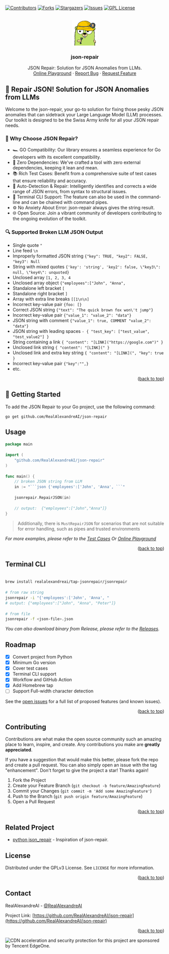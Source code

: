 <!-- Improved compatibility of back to top link: See: https://github.com/RealAlexandreAI/json-repair/pull/73 -->
<a name="readme-top"></a>
<!--
*** Thanks for checking out the Best-README-Template. If you have a suggestion
*** that would make this better, please fork the repo and create a pull request
*** or simply open an issue with the tag "enhancement".
*** Don't forget to give the project a star!
*** Thanks again! Now go create something AMAZING! :D
-->



<!-- PROJECT SHIELDS -->
<!--
*** I'm using markdown "reference style" links for readability.
*** Reference links are enclosed in brackets [ ] instead of parentheses ( ).
*** See the bottom of this document for the declaration of the reference variables
*** for contributors-url, forks-url, etc. This is an optional, concise syntax you may use.
*** https://www.markdownguide.org/basic-syntax/#reference-style-links
-->
[![Contributors][contributors-shield]][contributors-url]
[![Forks][forks-shield]][forks-url]
[![Stargazers][stars-shield]][stars-url]
[![Issues][issues-shield]][issues-url]
[![GPL License][license-shield]][license-url]


<!-- PROJECT LOGO -->
<br />
<div align="center">
  <a href="https://github.com/RealAlexandreAI/json-repair">
    <img src="images/logo.png" alt="Logo" width="80" height="80">
  </a>

<h3 align="center">json-repair</h3>

  <p align="center">
    JSON Repair: Solution for JSON Anomalies from LLMs.
    <br />
    <a href="https://goplay.tools/snippet/zyLfsLcsTwg">Online Playground</a>
    ·
    <a href="https://github.com/RealAlexandreAI/json-repair/issues/new?labels=bug&template=bug-report---.md">Report Bug</a>
    ·
    <a href="https://github.com/RealAlexandreAI/json-repair/issues/new?labels=enhancement&template=feature-request---.md">Request Feature</a>
  </p>
</div>


<!-- ABOUT THE PROJECT -->

## 🔧 Repair JSON! Solution for JSON Anomalies from LLMs

Welcome to the json-repair, your go-to solution for fixing those pesky JSON anomalies that can sidetrack your Large
Language Model (LLM) processes. Our toolkit is designed to be the Swiss Army knife for all your JSON repair needs.

### 🎯 Why Choose JSON Repair?

- 🏎️ GO Compatibility: Our library ensures a seamless experience for Go developers with its excellent compatibility.
- 🔗 Zero Dependencies: We've crafted a tool with zero external dependencies, keeping it lean and mean.
- 📚 Rich Test Cases: Benefit from a comprehensive suite of test cases that ensure reliability and accuracy.
- 🤖 Auto-Detection & Repair: Intelligently identifies and corrects a wide range of JSON errors, from syntax to
  structural issues.
- 📐 Terminal CLI Support: The feature can also be used in the command-line and can be chained with command pipes.
- ⚙️ No Anxiety About Error: json-repair always gives the string result.
- 🌐 Open Source: Join a vibrant community of developers contributing to the ongoing evolution of the toolkit.

### 🔍 Supported Broken LLM JSON Output

- Single quote `"`
- Line feed `\n`
- Improperly formatted JSON string `{"key": TRUE, "key2": FALSE, "key3": Null  `
- String with mixed quotes `{'key': 'string', 'key2': false, \"key3\": null, \"key4\": unquoted}`
- Unclosed array `[1, 2, 3, 4`
- Unclosed array object `{"employees":["John", "Anna",`
- Standalone left bracket `[`
- Standalone right bracket `]`
- Array with extra line breaks `[[1\n\n]`
- Incorrect key-value pair `{foo: [}`
- Correct JSON string `{"text": "The quick brown fox won\'t jump"}`
- Incorrect key-value pair `{"value_1": "value_2": "data"}`
- JSON string with comment `{"value_1": true, COMMENT "value_2": "data"}`
- JSON string with leading spaces  `- { "test_key": ["test_value", "test_value2"] }`
- String containing a link `{ "content": "[LINK]("https://google.com")" }`
- Unclosed link string `{ "content": "[LINK](" }`
- Unclosed link and extra key string `{ "content": "[LINK](", "key": true }`
- Incorrect key-value pair `{"key":"",}`
- etc.

<p align="right">(<a href="#readme-top">back to top</a>)</p>


<!-- GETTING STARTED -->

## 🏁 Getting Started

To add the JSON Repair to your Go project, use the following command:

```shell
go get github.com/RealAlexandreAI/json-repair
```

<!-- USAGE EXAMPLES -->

## Usage

```go
package main

import (
    "github.com/RealAlexandreAI/json-repair"
)

func main() {
    // broken JSON string from LLM
    in := "```json {'employees':['John', 'Anna', ```"

    jsonrepair.RepairJSON(in)

    // output:	{"employees":["John","Anna"]}
}
```

> Additionally, there is `MustRepairJSON` for scenarios that are not suitable for error handling, such as pipes and
> trusted environments

_For more examples, please refer to
the [Test Cases](https://github.com/RealAlexandreAI/json-repair/blob/master/main_test.go)
Or <a href="https://goplay.tools/snippet/zyLfsLcsTwg">Online Playground</a>_

<p align="right">(<a href="#readme-top">back to top</a>)</p>

## Terminal CLI

```bash

brew install realalexandreai/tap-jsonrepair/jsonrepair

# from raw string
jsonrepair -i "{'employees':['John', 'Anna', "
# output: {"employees":["John", "Anna", "Peter"]}

# from file
jsonrepair -f <json-file>.json
```

_You can also download binary from Release, please refer to
the [Releases](https://github.com/RealAlexandreAI/json-repair/releases)._


<!-- ROADMAP -->

## Roadmap

- [x] Convert project from Python
- [x] Minimum Go version
- [x] Cover test cases
- [x] Terminal CLI support
- [x] Workflow and GitHub Action
- [x] Add Homebrew tap
- [ ] Support Full-width character detection

See the [open issues](https://github.com/RealAlexandreAI/json-repair/issues) for a full list of proposed features (and
known issues).

<p align="right">(<a href="#readme-top">back to top</a>)</p>



<!-- CONTRIBUTING -->

## Contributing

Contributions are what make the open source community such an amazing place to learn, inspire, and create. Any
contributions you make are **greatly appreciated**.

If you have a suggestion that would make this better, please fork the repo and create a pull request. You can also
simply open an issue with the tag "enhancement".
Don't forget to give the project a star! Thanks again!

1. Fork the Project
2. Create your Feature Branch (`git checkout -b feature/AmazingFeature`)
3. Commit your Changes (`git commit -m 'Add some AmazingFeature'`)
4. Push to the Branch (`git push origin feature/AmazingFeature`)
5. Open a Pull Request

<p align="right">(<a href="#readme-top">back to top</a>)</p>

## Related Project

- [python json_repair](https://github.com/mangiucugna/json_repair) - Inspiration of json-repair.

<!-- LICENSE -->

## License

Distributed under the GPLv3 License. See `LICENSE` for more information.

<p align="right">(<a href="#readme-top">back to top</a>)</p>



<!-- CONTACT -->

## Contact

RealAlexandreAI - [@RealAlexandreAI](https://twitter.com/RealAlexandreAI)

Project Link: [https://github.com/RealAlexandreAI/json-repair](https://github.com/RealAlexandreAI/json-repair)

<p align="right">(<a href="#readme-top">back to top</a>)</p>


<!-- MARKDOWN LINKS & IMAGES -->
<!-- https://www.markdownguide.org/basic-syntax/#reference-style-links -->

[contributors-shield]: https://img.shields.io/github/contributors/RealAlexandreAI/json-repair.svg?style=for-the-badge

[contributors-url]: https://github.com/RealAlexandreAI/json-repair/graphs/contributors

[forks-shield]: https://img.shields.io/github/forks/RealAlexandreAI/json-repair.svg?style=for-the-badge

[forks-url]: https://github.com/RealAlexandreAI/json-repair/network/members

[stars-shield]: https://img.shields.io/github/stars/RealAlexandreAI/json-repair.svg?style=for-the-badge

[stars-url]: https://github.com/RealAlexandreAI/json-repair/stargazers

[issues-shield]: https://img.shields.io/github/issues/RealAlexandreAI/json-repair.svg?style=for-the-badge

[issues-url]: https://github.com/RealAlexandreAI/json-repair/issues

[license-shield]: https://img.shields.io/github/license/RealAlexandreAI/json-repair.svg?style=for-the-badge

[license-url]: https://github.com/RealAlexandreAI/json-repair/blob/master/LICENSE

[product-screenshot]: images/screenshot.png


![CDN acceleration and security protection for this project are sponsored by Tencent EdgeOne.](https://edgeone.ai/media/34fe3a45-492d-4ea4-ae5d-ea1087ca7b4b.png)
